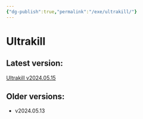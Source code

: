 ```yaml
---
{"dg-publish":true,"permalink":"/exe/ultrakill/"}
---
```


# Ultrakill

## Latest version:
[Ultrakill v2024.05.15](https://gofile.io/d/w9MR8K)

## Older versions:
- v2024.05.13